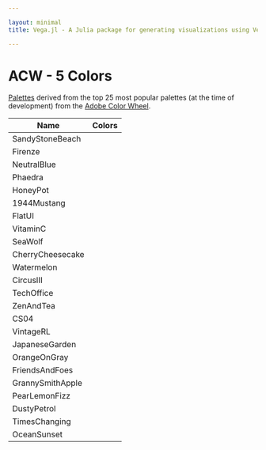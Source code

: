 ```yaml
---

layout: minimal
title: Vega.jl - A Julia package for generating visualizations using Vega

---
```


# ACW - 5 Colors

[Palettes](https://color.adobe.com/explore/most-popular/?time=all) derived from the top 25 most popular palettes (at the time of development) from the [Adobe Color Wheel](https://color.adobe.com/explore/most-popular/?time=all).

<table>
  <thead>
    <tr>
      <th>Name</th>
      <th>Colors</th>
    </tr>
  </thead>
  <tbody>
    <tr>
      <td>SandyStoneBeach</td>
      <td><div id="SandyStoneBeach"></div></td>
    </tr>
    <tr>
      <td>Firenze</td>
      <td><div id="Firenze"></div></td>
    </tr>
    <tr>
      <td>NeutralBlue</td>
      <td><div id="NeutralBlue"></div></td>
    </tr>
    <tr>
      <td>Phaedra</td>
      <td><div id="Phaedra"></div></td>
    </tr>
    <tr>
      <td>HoneyPot</td>
      <td><div id="HoneyPot"></div></td>
    </tr>
    <tr>
      <td>1944Mustang</td>
      <td><div id="Mustang"></div></td>
    </tr>
    <tr>
      <td>FlatUI</td>
      <td><div id="FlatUI"></div></td>
    </tr>
    <tr>
      <td>VitaminC</td>
      <td><div id="VitaminC"></div></td>
    </tr>
    <tr>
      <td>SeaWolf</td>
      <td><div id="SeaWolf"></div></td>
    </tr>
    <tr>
      <td>CherryCheesecake</td>
      <td><div id="CherryCheesecake"></div></td>
    </tr>
    <tr>
      <td>Watermelon</td>
      <td><div id="Watermelon"></div></td>
    </tr>
    <tr>
      <td>CircusIII</td>
      <td><div id="CircusIII"></div></td>
    </tr>
    <tr>
      <td>TechOffice</td>
      <td><div id="TechOffice"></div></td>
    </tr>
    <tr>
      <td>ZenAndTea</td>
      <td><div id="ZenAndTea"></div></td>
    </tr>
    <tr>
      <td>CS04</td>
      <td><div id="CS04"></div></td>
    </tr>
    <tr>
      <td>VintageRL</td>
      <td><div id="VintageRL"></div></td>
    </tr>
    <tr>
      <td>JapaneseGarden</td>
      <td><div id="JapaneseGarden"></div></td>
    </tr>
    <tr>
      <td>OrangeOnGray</td>
      <td><div id="OrangeOnGray"></div></td>
    </tr>
    <tr>
      <td>FriendsAndFoes</td>
      <td><div id="FriendsAndFoes"></div></td>
    </tr>
    <tr>
      <td>GrannySmithApple</td>
      <td><div id="GrannySmithApple"></div></td>
    </tr>
    <tr>
      <td>PearLemonFizz</td>
      <td><div id="PearLemonFizz"></div></td>
    </tr>
    <tr>
      <td>DustyPetrol</td>
      <td><div id="DustyPetrol"></div></td>
    </tr>
    <tr>
      <td>TimesChanging</td>
      <td><div id="TimesChanging"></div></td>
    </tr>
    <tr>
      <td>OceanSunset</td>
      <td><div id="OceanSunset"></div></td>
    </tr>
  </tbody>
</table>

<script type="text/javascript">

	    parse("SandyStoneBeach", acw);
		parse("Firenze", acw);
		parse("NeutralBlue", acw);
		parse("Phaedra", acw);
		parse("HoneyPot", acw);
		parse("Mustang", acw);
		parse("FlatUI", acw);
		parse("VitaminC", acw);
		parse("SeaWolf", acw);
		parse("CherryCheesecake", acw);
		parse("Watermelon", acw);
		parse("CircusIII", acw);
		parse("TechOffice", acw);
		parse("ZenAndTea", acw);
		parse("CS04", acw);
		parse("VintageRL", acw);
		parse("JapaneseGarden", acw);
		parse("OrangeOnGray", acw);
		parse("FriendsAndFoes", acw);
		parse("GrannySmithApple", acw);
		parse("PearLemonFizz", acw);
		parse("DustyPetrol", acw);
		parse("TimesChanging", acw);
		parse("OceanSunset", acw);

</script>